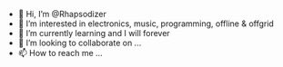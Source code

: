 - 👋 Hi, I’m @Rhapsodizer
- 👀 I’m interested in electronics, music, programming, offline & offgrid
- 🌱 I’m currently learning and I will forever
- 💞️ I’m looking to collaborate on ...
- 📫 How to reach me ...

<!---
Rhapsodizer/Rhapsodizer is a ✨ special ✨ repository because its `README.md` (this file) appears on your GitHub profile.
You can click the Preview link to take a look at your changes.
--->
